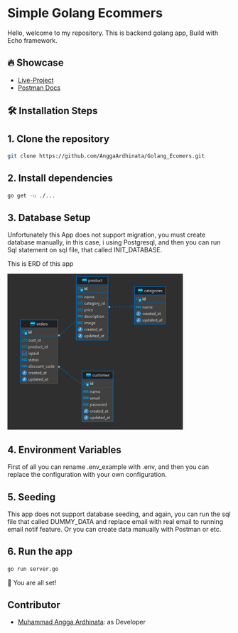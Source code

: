 # Simple Golang Ecommers

Hello, welcome to my repository.
This is backend golang app, Build with Echo framework.

## 🔥 Showcase
- [Live-Project](link)
- [Postman Docs](https://documenter.getpostman.com/view/20559835/2s93sjToKu)


## 🛠️ Installation Steps

## 1.  Clone the repository

```bash
git clone https://github.com/AnggaArdhinata/Golang_Ecomers.git
```

## 2. Install dependencies

```bash
go get -u ./...
```

## 3.  Database Setup
Unfortunately this App does not support migration, you must create database manually, in this case, i using Postgresql, and then you can run Sql statement on sql file, that called INIT_DATABASE.

This is ERD of this app

<img src="./assets/erd-gomers.png" alt="Logo" height="350">

## 4. Environment Variables
First of all you can rename .env_example with .env, and then you can replace the configuration with your own configuration.

## 5. Seeding
This app does not support database seeding, and again, you can run the sql file that called DUMMY_DATA and replace email with real email to running email notif feature.
Or you can create data manually with Postman or etc.

## 6. Run the app

```bash
go run server.go
```

🌟 You are all set!

## Contributor
- [Muhammad Angga Ardhinata](https://github.com/AnggaArdhinata): as Developer

